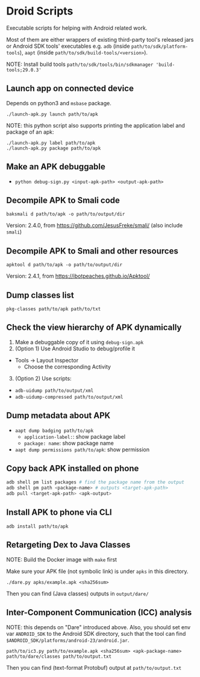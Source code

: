 Droid Scripts
=====

Executable scripts for helping with Android related work.

Most of them are either wrappers of existing third-party tool's released jars or
Android SDK tools' executables e.g. `adb` (inside `path/to/sdk/platform-tools`),
`aapt` (inside `path/to/sdk/build-tools/<version>`).

NOTE: Install build tools
`path/to/sdk/tools/bin/sdkmanager 'build-tools;29.0.3'`

## Launch app on connected device

Depends on python3 and `msbase` package.

```
./launch-apk.py launch path/to/apk
```

NOTE: this python script also supports printing the application label
and package of an apk:

```
./launch-apk.py label path/to/apk
./launch-apk.py package path/to/apk
```


## Make an APK debuggable
- `python debug-sign.py <input-apk-path> <output-apk-path>`

## Decompile APK to Smali code

```
baksmali d path/to/apk -o path/to/output/dir
```

Version: 2.4.0, from https://github.com/JesusFreke/smali/ (also include `smali`)

## Decompile APK to Smali and other resources

```
apktool d path/to/apk -o path/to/output/dir
```

Version: 2.4.1, from https://ibotpeaches.github.io/Apktool/

## Dump classes list

```
pkg-classes path/to/apk path/to/txt
```

## Check the view hierarchy of APK dynamically

1. Make a debuggable copy of it using `debug-sign.apk`
2. (Option 1) Use Android Studio to debug/profile it
  - Tools -> Layout Inspector
      + Choose the corresponding Activity
3. (Option 2) Use scripts:
  -  `adb-uidump path/to/output/xml`
  -  `adb-uidump-compressed path/to/output/xml`

## Dump metadata about APK

- `aapt dump badging path/to/apk`
  - `application-label:`: show package label
  - `package: name`: show package name
- `aapt dump permissions path/to/apk`: show permission

## Copy back APK installed on phone

```bash
adb shell pm list packages # find the package name from the output
adb shell pm path <package-name> # outputs <target-apk-path>
adb pull <target-apk-path> <apk-output>
```

## Install APK to phone via CLI

```
adb install path/to/apk
```

## Retargeting Dex to Java Classes

NOTE: Build the Docker image with `make` first

Make sure your APK file (not symbolic link) is under `apks` in this directory.

```
./dare.py apks/example.apk <sha256sum>
```

Then you can find (Java classes) outputs in `output/dare/`

## Inter-Component Communication (ICC) analysis

NOTE: this depends on "Dare" introduced above.
Also, you should set env var `ANDROID_SDK` to the Android SDK directory, such that
the tool can find `$ANDROID_SDK/platforms/android-23/android.jar`.

```
path/to/ic3.py path/to/example.apk <sha256sum> <apk-package-name> path/to/dare/classes path/to/output.txt
```

Then you can find (text-format Protobuf) output at `path/to/output.txt`
